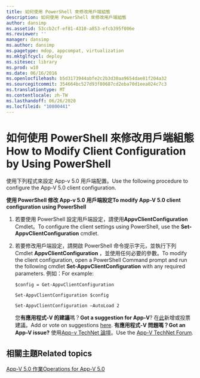 ```yaml
---
title: 如何使用 PowerShell 來修改用戶端組態
description: 如何使用 PowerShell 來修改用戶端組態
author: dansimp
ms.assetid: 53ccb2cf-ef81-4310-a853-efcb395f006e
ms.reviewer: ''
manager: dansimp
ms.author: dansimp
ms.pagetype: mdop, appcompat, virtualization
ms.mktglfcycl: deploy
ms.sitesec: library
ms.prod: w10
ms.date: 06/16/2016
ms.openlocfilehash: b5d3173944abfe2c2b3d30aa9654dae81f204a32
ms.sourcegitcommit: 354664bc527d93f80687cd2eba70d1eea024c7c3
ms.translationtype: MT
ms.contentlocale: zh-TW
ms.lasthandoff: 06/26/2020
ms.locfileid: "10800441"
---
```

# <span data-ttu-id="2839c-103">如何使用 PowerShell 來修改用戶端組態</span><span class="sxs-lookup"><span data-stu-id="2839c-103">How to Modify Client Configuration by Using PowerShell</span></span>


<span data-ttu-id="2839c-104">使用下列程式來設定 App-v 5.0 用戶端配置。</span><span class="sxs-lookup"><span data-stu-id="2839c-104">Use the following procedure to configure the App-V 5.0 client configuration.</span></span>

**<span data-ttu-id="2839c-105">使用 PowerShell 修改 App-v 5.0 用戶端設定</span><span class="sxs-lookup"><span data-stu-id="2839c-105">To modify App-V 5.0 client configuration using PowerShell</span></span>**

1.  <span data-ttu-id="2839c-106">若要使用 PowerShell 設定用戶端設定，請使用**AppvClientConfiguration** Cmdlet。</span><span class="sxs-lookup"><span data-stu-id="2839c-106">To configure the client settings using PowerShell, use the **Set-AppvClientConfiguration** cmdlet.</span></span>

2.  <span data-ttu-id="2839c-107">若要修改用戶端設定，請開啟 PowerShell 命令提示字元，並執行下列 Cmdlet **AppvClientConfiguration** ，並使用任何必要的參數。</span><span class="sxs-lookup"><span data-stu-id="2839c-107">To modify the client configuration, open a PowerShell Command prompt and run the following cmdlet **Set-AppvClientConfiguration** with any required parameters.</span></span> <span data-ttu-id="2839c-108">例如：</span><span class="sxs-lookup"><span data-stu-id="2839c-108">For example:</span></span>

    `$config = Get-AppvClientConfiguration`

    `Set-AppvClientConfiguration $config`

    `Set-AppvClientConfiguration –AutoLoad 2`

    <span data-ttu-id="2839c-109">您**有應用程式-V 的建議**嗎？</span><span class="sxs-lookup"><span data-stu-id="2839c-109">**Got a suggestion for App-V**?</span></span> <span data-ttu-id="2839c-110">在[此](http://appv.uservoice.com/forums/280448-microsoft-application-virtualization)新增或投票建議。</span><span class="sxs-lookup"><span data-stu-id="2839c-110">Add or vote on suggestions [here](http://appv.uservoice.com/forums/280448-microsoft-application-virtualization).</span></span> **<span data-ttu-id="2839c-111">有應用程式-V 問題嗎？</span><span class="sxs-lookup"><span data-stu-id="2839c-111">Got an App-V issue?</span></span>** <span data-ttu-id="2839c-112">使用[App-v TechNet 論壇](https://social.technet.microsoft.com/Forums/home?forum=mdopappv)。</span><span class="sxs-lookup"><span data-stu-id="2839c-112">Use the [App-V TechNet Forum](https://social.technet.microsoft.com/Forums/home?forum=mdopappv).</span></span>

## <span data-ttu-id="2839c-113">相關主題</span><span class="sxs-lookup"><span data-stu-id="2839c-113">Related topics</span></span>


[<span data-ttu-id="2839c-114">App-V 5.0 作業</span><span class="sxs-lookup"><span data-stu-id="2839c-114">Operations for App-V 5.0</span></span>](operations-for-app-v-50.md)

 

 





